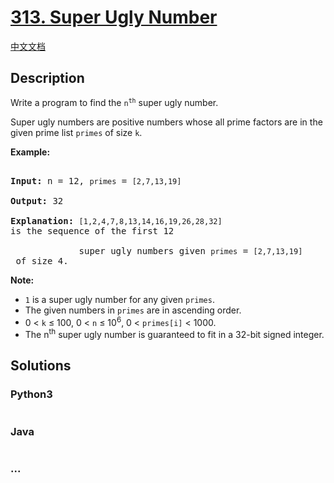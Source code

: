 # [313. Super Ugly Number](https://leetcode.com/problems/super-ugly-number)

[中文文档](/solution/0300-0399/0313.Super%20Ugly%20Number/README.md)

## Description

<p>Write a program to find the <code>n<sup>th</sup></code> super ugly number.</p>

<p>Super ugly numbers are positive numbers whose all prime factors are in the given prime list <code>primes</code> of size <code>k</code>.</p>

<p><b>Example:</b></p>

<pre>

<b>Input:</b> n = 12, <code>primes</code> = <code>[2,7,13,19]</code>

<b>Output:</b> 32 

<strong>Explanation: </strong><code>[1,2,4,7,8,13,14,16,19,26,28,32] </code>is the sequence of the first 12 

             super ugly numbers given <code>primes</code> = <code>[2,7,13,19]</code> of size 4.</pre>

<p><b>Note:</b></p>

<ul>
    <li><code>1</code> is a super ugly number for any given <code>primes</code>.</li>
    <li>The given numbers in <code>primes</code> are in ascending order.</li>
    <li>0 &lt; <code>k</code> &le; 100, 0 &lt; <code>n</code> &le; 10<sup>6</sup>, 0 &lt; <code>primes[i]</code> &lt; 1000.</li>
    <li>The n<sup>th</sup> super ugly number is guaranteed to fit in a 32-bit signed integer.</li>
</ul>

## Solutions

<!-- tabs:start -->

### **Python3**

```python

```

### **Java**

```java

```

### **...**

```

```

<!-- tabs:end -->
